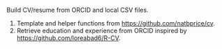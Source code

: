 Build CV/resume from ORCID and local CSV files. 

1. Template and helper functions from <https://github.com/natbprice/cv>.
1. Retrieve education and experience from ORCID inspired by <https://github.com/loreabad6/R-CV>.

